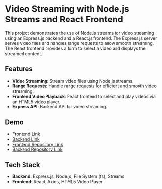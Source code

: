 # Video Streaming with Node.js Streams and React Frontend

This project demonstrates the use of Node.js streams for video streaming using an Express.js backend and a React.js frontend. The Express.js server serves video files and handles range requests to allow smooth streaming. The React frontend provides a form to select a video and displays the streamed content.

## Features

- **Video Streaming**: Stream video files using Node.js streams.
- **Range Requests**: Handle range requests for efficient and smooth video streaming.
- **Frontend Video Playback**: React frontend to select and play videos via an HTML5 video player.
- **Express API**: Backend API for video streaming.

## Demo

- [Frontend Link](https://node-stream-gamma.vercel.app/) 
- [Backend Link](https://node-stream-backend.vercel.app/) 
- [Frontend Repository Link](https://github.com/nks854338/nodeStream) 
- [Backend Repository Link](https://github.com/nks854338/nodeStreamBackend)

## Tech Stack

- **Backend**: Express.js, Node.js, File System (fs), Streams
- **Frontend**: React, Axios, HTML5 Video Player
